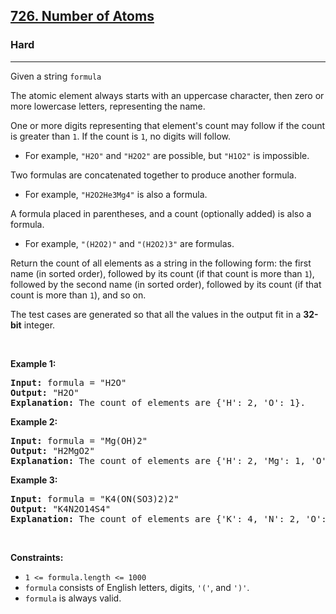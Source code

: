 <h2><a href="https://leetcode.com/problems/number-of-atoms/">726. Number of Atoms</a></h2><h3>Hard</h3><hr><div><p><font papago-translate="splitted">Given a string </font><code>formula</code></p>

<p>The atomic element always starts with an uppercase character, then zero or more lowercase letters, representing the name.</p>

<p><font papago-translate="splitted">One or more digits representing that element's count may follow if the count is greater than </font><code>1</code><font papago-translate="splitted">. If the count is </font><code>1</code><font papago-translate="splitted">, no digits will follow.</font></p>

<ul>
	<li><font papago-translate="splitted">For example, </font><code>"H2O"</code><font papago-translate="splitted"> and </font><code>"H2O2"</code><font papago-translate="splitted"> are possible, but </font><code>"H1O2"</code><font papago-translate="splitted"> is impossible.</font></li>
</ul>

<p>Two formulas are concatenated together to produce another formula.</p>

<ul>
	<li><font papago-translate="splitted">For example, </font><code>"H2O2He3Mg4"</code><font papago-translate="splitted"> is also a formula.</font></li>
</ul>

<p>A formula placed in parentheses, and a count (optionally added) is also a formula.</p>

<ul>
	<li><font papago-translate="splitted">For example, </font><code>"(H2O2)"</code><font papago-translate="splitted"> and </font><code>"(H2O2)3"</code><font papago-translate="splitted"> are formulas.</font></li>
</ul>

<p><font papago-translate="splitted">Return the count of all elements as a string in the following form: the first name (in sorted order), followed by its count (if that count is more than </font><code>1</code><font papago-translate="splitted">), followed by the second name (in sorted order), followed by its count (if that count is more than </font><code>1</code><font papago-translate="splitted">), and so on.</font></p>

<p>The test cases are generated so that all the values in the output fit in a <strong>32-bit</strong> integer.</p>

<p>&nbsp;</p>
<p><strong class="example">Example 1:</strong></p>

<pre><strong>Input:</strong> formula = "H2O"
<strong>Output:</strong> "H2O"
<strong>Explanation:</strong> The count of elements are {'H': 2, 'O': 1}.
</pre>

<p><strong class="example">Example 2:</strong></p>

<pre><strong>Input:</strong> formula = "Mg(OH)2"
<strong>Output:</strong> "H2MgO2"
<strong>Explanation:</strong> The count of elements are {'H': 2, 'Mg': 1, 'O': 2}.
</pre>

<p><strong class="example">Example 3:</strong></p>

<pre><strong>Input:</strong> formula = "K4(ON(SO3)2)2"
<strong>Output:</strong> "K4N2O14S4"
<strong>Explanation:</strong> The count of elements are {'K': 4, 'N': 2, 'O': 14, 'S': 4}.
</pre>

<p>&nbsp;</p>
<p><strong>Constraints:</strong></p>

<ul>
	<li><code>1 &lt;= formula.length &lt;= 1000</code></li>
	<li><code>formula</code><font papago-translate="splitted"> consists of English letters, digits, </font><code>'('</code><font papago-translate="splitted">, and </font><code>')'</code><font papago-translate="splitted">.</font></li>
	<li><code>formula</code><font papago-translate="splitted"> is always valid.</font></li>
</ul>
</div>